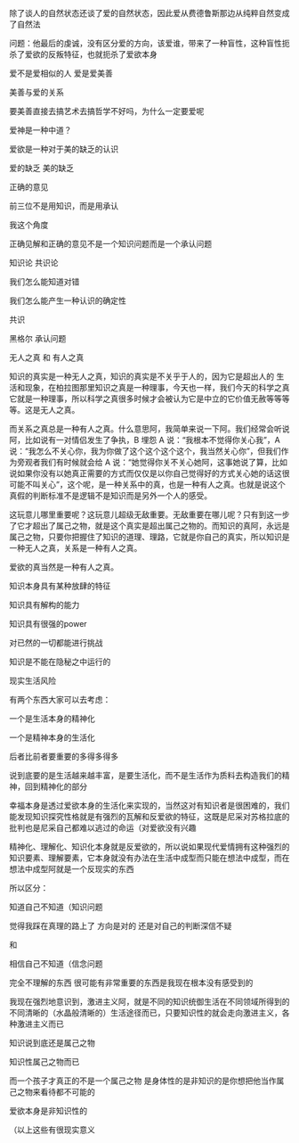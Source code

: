 
除了谈人的自然状态还谈了爱的自然状态，因此爱从费德鲁斯那边从纯粹自然变成了自然法

问题：他最后的虔诚，没有区分爱的方向，该爱谁，带来了一种盲性，这种盲性扼杀了爱欲的反叛特征，也就扼杀了爱欲本身

爱不是爱相似的人 爱是爱美善

美善与爱的关系

要美善直接去搞艺术去搞哲学不好吗，为什么一定要爱呢


爱神是一种中道？

爱欲是一种对于美的缺乏的认识

爱的缺乏 美的缺乏

正确的意见

前三位不是用知识，而是用承认

我这个角度

正确见解和正确的意见不是一个知识问题而是一个承认问题

知识论 共识论

我们怎么能知道对错 


我们怎么能产生一种认识的确定性

共识

黑格尔  承认问题






无人之真 和 有人之真


知识的真实是一种无人之真，知识的真实是不关乎于人的，因为它是超出人的
生活和现象，在柏拉图那里知识之真是一种理事，今天也一样，我们今天的科学之真它就是一种理事，所以科学之真很多时候才会被认为它是中立的它价值无赦等等等等。这是无人之真。

而关系之真总是一种有人之真。什么意思阿，我简单来说一下阿。我们经常会听说阿，比如说有一对情侣发生了争执，B 埋怨 A 说：“我根本不觉得你关心我”，A 说：“我怎么不关心你，我为你做了这个这个这个这个，我当然关心你”，但我们作为旁观者我们有时候就会给 A 说：“她觉得你关不关心她阿，这事她说了算，比如说如果你没有以她真正需要的方式而仅仅是以你自己觉得好的方式关心她的话这很可能不叫关心”，这个呢，是一种关系中的真，也是一种有人之真。也就是说这个真假的判断标准不是逻辑不是知识而是另外一个人的感受。

这玩意儿哪里重要呢？这玩意儿超级无敌重要。无敌重要在哪儿呢？只有到这一步了它才超出了属己之物，就是这个真实是超出属己之物的。而知识的真阿，永远是属己之物，只要你把握住了知识的道理、理路，它就是你自己的真实，所以知识是一种无人之真，关系是一种有人之真。

爱欲的真当然是一种有人之真。




知识本身具有某种放肆的特征

知识具有解构的能力

知识具有很强的power

对已然的一切都能进行挑战

知识是不能在隐秘之中运行的


现实生活风险

有两个东西大家可以去考虑：

一个是生活本身的精神化

一个是精神本身的生活化

后者比前者要重要的多得多得多

说到底要的是生活越来越丰富，是要生活化，而不是生活作为质料去构造我们的精神，回到精神化的部分


幸福本身是透过爱欲本身的生活化来实现的，当然这对有知识者是很困难的，我们能发现知识探究性格就是有强烈的瓦解和反爱欲的特征，这既是尼采对苏格拉底的批判也是尼采自己都难以逃过的命运（对爱欲没有兴趣

精神化、理解化、知识化本身就是反爱欲的，所以说如果现代爱情拥有这种强烈的知识要素、理解要素，它本身就没有办法在生活中成型而只能在想法中成型，而在想法中成型阿就是一个反现实的东西


所以区分：

知道自己不知道（知识问题

觉得我踩在真理的路上了
方向是对的
还是对自己的判断深信不疑

和

相信自己不知道（信念问题

完全不理解的东西
很可能有非常重要的东西是我现在根本没有感受到的



我现在强烈地意识到，激进主义阿，就是不同的知识统御生活在不同领域所得到的不同清晰的（水晶般清晰的）生活途径而已，只要知识性的就会走向激进主义，各种激进主义而已

知识说到底还是属己之物

知识性属己之物而已

而一个孩子才真正的不是一个属己之物
是身体性的是非知识的是你想把他当作属己之物来看待都不可能的

爱欲本身是非知识性的

（以上这些有很现实意义
 




